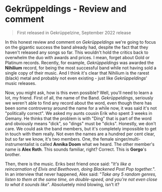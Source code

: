# Gekrüppeldings - Review and comment

> First released in Gekrüppelzine, September 2022 release

In this honest review and comment on *Gekrüppeldings* we're going to focus on the gigantic success the band already had, despite the fact that they haven't released any songs so far. This wouldn't hold the critics back to overwhelm the duo with awards and prices. I mean, forget about Gold or Platinum records. Recently, for example, *Gekrüppeldings* was awarded the **Nihilium** record, for being the most successful band while not having sold a single copy of their music. And I think it's clear that Nihilium is the rarest (black) metal and probably not even existing - just like *Gekrüppeldings*' music releases.  

Now, you might ask, how is this even possible? Well, you'll need to learn a lot, my friend. First of all, the name of the Band. *Gekrüppeldings*, seriously we weren't able to find any record about the word, even though there has been some controversy around the name for a while now, it was said it's not "politically correct". We asked my aunts cousin Erik who spent 3 weeks in Gemany. He thinks that the problem is with "Ding" that is part of the word and obviously means "dick", so "dings" must be "dicks". Honestly, we don't care. We could ask the band members, but it's completely impossible to get in touch with them really. Not even the names are a hundred per cent clear, but so far we know, it's two members. One, the female singer/multi-instrumentalist is called **Annika Doom** what we heard. The other member's name is **Alex Roth**. This sounds familiar, right? Correct. This is **Gorgo**'s brother.  

Then, there is the music. Eriks best friend once said: "_It's like a reincarnation of Elvis and Beethoven, doing Blackened Post Pop together._". In an interview that never happened, Alex said: "_Take any 5 random genres, listen to them at the same time, on double-speed, and you're not even close to what it sounds like_". Absoluetely mind blowing, isn't it?

